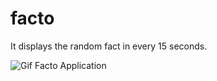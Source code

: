 # facto
It displays the random fact in every 15 seconds.

![Gif Facto Application](https://github.com/sailendrachettri/facto/blob/main/img/facto_web_application.gif)
